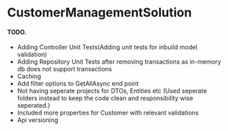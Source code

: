 # CustomerManagementSolution

#### TODO.
- Adding Controller Unit Tests(Adding unit tests for inbuild model validation)
- Adding Repository Unit Tests after removing transactions as in-memory db does not support transactions
- Caching
- Add filter options to GetAllAsync end point
- Not having seperate projects for DTOs, Entities etc (Used seperate folders instead to keep the code clean and responsibility wise seperated.)
- Included more properties for Customer with relevant validations
- Api versioning
